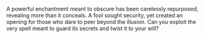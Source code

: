 A powerful enchantment meant to obscure has been carelessly repurposed, revealing more than it conceals. A fool sought security, yet created an opening for those who dare to peer beyond the illusion. Can you exploit the very spell meant to guard its secrets and twist it to your will?
